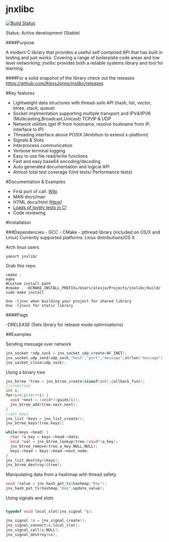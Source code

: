 
 jnxlibc
=======
[![Build Status](https://travis-ci.org/AlexsJones/jnxlibc.png)](https://travis-ci.org/AlexsJones/jnxlibc)

Status: Active development (Stable)

####Purpose

A modern C library that provides a useful self contained API that has built in testing and just works.
Covering a range of boilerplate code areas and low level networking; jnxlibc provides both a reliable systems library and tool for learning.

####For a solid snapshot of the library check out the releases
https://github.com/AlexsJones/jnxlibc/releases


#Key features
- Lightweight data structures with thread-safe API (hash, list, vector, btree, stack, queue) 
- Socket implmentation supporting multiple transport and IPV4/IPV6 (Multicasting,Broadcast,Unicast) TCP/IP & UDP
- Network utilities (get IP from hostname, resolve hostname from IP, interface to IP)
- Threading interface above POSIX (Ambition to extend x-platform)
- Signals & Slots
- Interprocess communication
- Verbose terminal logging
- Easy to use file read/write functions
- Fast and easy base64 encoding/decoding
- Auto generated documentation and logical API
- Almost total test coverage (Unit tests/ Performance tests)

#Documentation & Examples

- First port of call: [Wiki](https://github.com/AlexsJones/jnxlibc/wiki/A-library-tour)
- MAN  docs/man
- HTML docs/html ([Here](http://htmlpreview.github.io/?https://raw.github.com/AlexsJones/jnxlibc/master/docs/html/files.html))
- [Loads of lovely tests in C!](setup/test)
- Code reviewing

#Installation

###Dependencies
	- GCC
	- CMake
        - pthread library (included on OS/X and Linux)
Currently supported platforms:
Linux distributions/OS X

Arch linux users
````
yaourt jnxlibc 
````

Grab this repo.
````shell
cmake .
make
#Custom install path
#cmake . -DCMAKE_INSTALL_PREFIX=/Users/alexjo/Projects/jnxlibc/build/ 
sudo make install

Use -ljnxc when building your project for shared library
Use -ljnxcs for static library

````
####Flags

-DRELEASE (Sets library for release mode optimisations) 

##Examples

Sending message over network
```C
jnx_socket *udp_sock = jnx_socket_udp_create(AF_INET);
jnx_socket_udp_send(udp_sock,"host","port","message",strlen("message"));
jnx_socket_close(udp_sock);

```
Using a binary tree
```C
jnx_btree *tree = jnx_btree_create(sizeof(int),callback_func);
//insertion
int i;
for(i=0;i<10;++i) {
  void *next = (void*)(guids[i]);
  jnx_btree_add(tree,next,next);
}
//get keys
jnx_list *keys = jnx_list_create();
jnx_btree_keys(tree,keys);

while(keys->head) {
  char *a_key = keys->head->data;
  void *val = jnx_btree_lookup(tree,(void*)a_key);
  jnx_btree_remove(tree,a_key,NULL,NULL);
  keys->head = keys->head->next_node;
}
jnx_list_destroy(&keys);
jnx_btree_destroy(&tree);
```
Manipulating data from a hashmap with thread safety
```C
void *value = jnx_hash_get_ts(hashmap,"Key");
jnx_hash_put_ts(hashmap,"Key",update_value);
```

Using signals and slots
```C

typedef void local_slot(jnx_signal *s);

jnx_signal *s = jnx_signal_create();
jnx_signal_connect(s,local_slot);
jnx_signal_call(s,NULL);
jnx_signal_destroy(&s);

```

